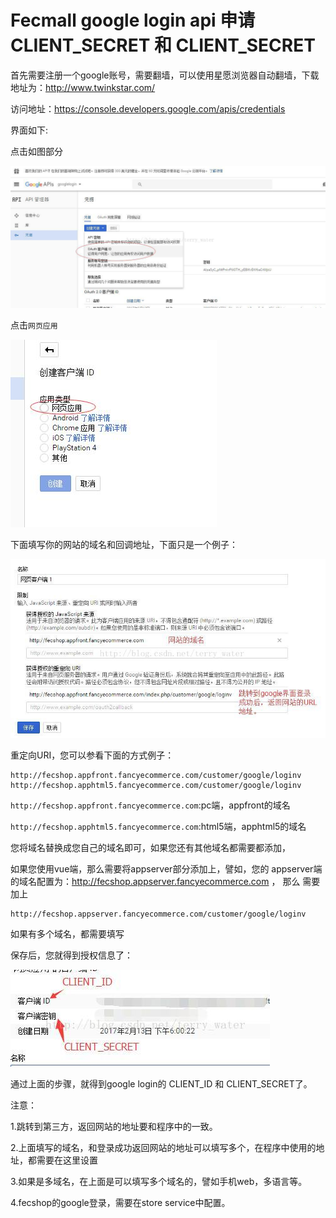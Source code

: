 Fecmall google login api 申请 CLIENT_SECRET 和 CLIENT_SECRET
==========================



首先需要注册一个google账号，需要翻墙，可以使用星愿浏览器自动翻墙，下载地址为：http://www.twinkstar.com/

访问地址：https://console.developers.google.com/apis/credentials

界面如下:

点击如图部分

![images](images/cc1.jpg)

点击`网页应用`

![images](images/cc2.jpg)

下面填写你的网站的域名和回调地址，下面只是一个例子：

![images](images/cc3.jpg)


重定向URI，您可以参看下面的方式例子：

```
http://fecshop.appfront.fancyecommerce.com/customer/google/loginv
http://fecshop.apphtml5.fancyecommerce.com/customer/google/loginv
```

`http://fecshop.appfront.fancyecommerce.com`:pc端，appfront的域名

`http://fecshop.apphtml5.fancyecommerce.com`:html5端，apphtml5的域名

您将域名替换成您自己的域名即可，如果您还有其他域名都需要都添加，

如果您使用vue端，那么需要将appserver部分添加上，譬如，您的
appserver端的域名配置为：http://fecshop.appserver.fancyecommerce.com ， 那么
需要加上

```
http://fecshop.appserver.fancyecommerce.com/customer/google/loginv
```




如果有多个域名，都需要填写


保存后，您就得到授权信息了：

![images](images/cc4.jpg)


通过上面的步骤，就得到google login的 CLIENT_ID 和 CLIENT_SECRET了。







注意：

1.跳转到第三方，返回网站的地址要和程序中的一致。

2.上面填写的域名，和登录成功返回网站的地址可以填写多个，在程序中使用的地址，都需要在这里设置

3.如果是多域名，在上面是可以填写多个域名的，譬如手机web，多语言等。

4.fecshop的google登录，需要在store service中配置。
































